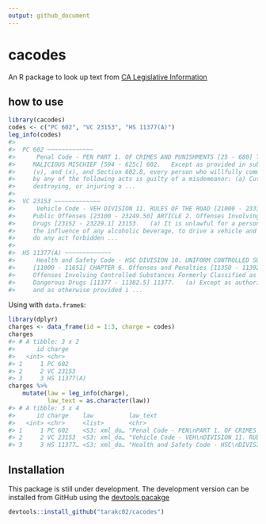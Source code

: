 ```yaml
---
output: github_document
---
```


<!-- README.md is generated from README.Rmd. Please edit that file -->


# cacodes

An R package to look up text from [CA Legislative Information](https://leginfo.legislature.ca.gov/)

## how to use


```r
library(cacodes)
codes <- c("PC 602", "VC 23153", "HS 11377(A)")    
leg_info(codes)
#> 
#>  PC 602 ~~~~~~~~~~~~~
#>      Penal Code - PEN PART 1. OF CRIMES AND PUNISHMENTS [25 - 680] TITLE 14.
#>     MALICIOUS MISCHIEF [594 - 625c] 602.   Except as provided in subdivisions (u),
#>     (v), and (x), and Section 602.8, every person who willfully commits a trespass
#>     by any of the following acts is guilty of a misdemeanor: (a) Cutting down,
#>     destroying, or injuring a ...
#> 
#>  VC 23153 ~~~~~~~~~~~~~
#>      Vehicle Code - VEH DIVISION 11. RULES OF THE ROAD [21000 - 23336] CHAPTER 12.
#>     Public Offenses [23100 - 23249.50] ARTICLE 2. Offenses Involving Alcohol and
#>     Drugs [23152 - 23229.1] 23153.   (a) It is unlawful for a person, while under
#>     the influence of any alcoholic beverage, to drive a vehicle and concurrently
#>     do any act forbidden ...
#> 
#>  HS 11377(A) ~~~~~~~~~~~~~
#>      Health and Safety Code - HSC DIVISION 10. UNIFORM CONTROLLED SUBSTANCES ACT
#>     [11000 - 11651] CHAPTER 6. Offenses and Penalties [11350 - 11392] ARTICLE 5.
#>     Offenses Involving Controlled Substances Formerly Classified as Restricted
#>     Dangerous Drugs [11377 - 11382.5] 11377.   (a) Except as authorized by law
#>     and as otherwise provided i ...
```

Using with `data.frame`s:


```r
library(dplyr)
charges <- data_frame(id = 1:3, charge = codes)
charges
#> # A tibble: 3 x 2
#>      id charge     
#>   <int> <chr>      
#> 1     1 PC 602     
#> 2     2 VC 23153   
#> 3     3 HS 11377(A)
charges %>%
    mutate(law = leg_info(charge),
           law_text = as.character(law))
#> # A tibble: 3 x 4
#>      id charge    law          law_text                                   
#>   <int> <chr>     <list>       <chr>                                      
#> 1     1 PC 602    <S3: xml_do… "Penal Code - PEN\nPART 1. OF CRIMES AND P…
#> 2     2 VC 23153  <S3: xml_do… "Vehicle Code - VEH\nDIVISION 11. RULES OF…
#> 3     3 HS 11377… <S3: xml_do… "Health and Safety Code - HSC\nDIVISION 10…
```

## Installation

This package is still under development. The development version can be installed from GitHub using the [devtools pacakge](https://cran.r-project.org/package=devtools)

``` r
devtools::install_github("tarakc02/cacodes")
```
